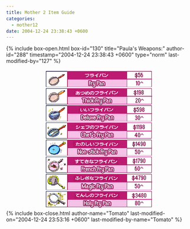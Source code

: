 ```yaml
---
title: Mother 2 Item Guide
categories:
  - mother12
date: 2004-12-24 23:38:43 +0600
---
```

{% include box-open.html box-id="130" title="Paula&#039;s Weapons:" author-id="288" timestamp="2004-12-24 23:38:43 +0600" type="norm" last-modified-by="127" %}
<center><img src="paula.jpg" /></center>
{% include box-close.html author-name="Tomato" last-modified-on="2004-12-24 23:53:16 +0600" last-modified-by-name="Tomato" %}
